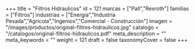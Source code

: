 +++
title = "Filtros Hidraulicos"
id = 121
marcas = ["Pall","Rexroth"]
familias = ["Filtros"]
industrias = ["Energía","Industria Pesada","Agrícola","Ingenios","Comercial - Construcción"]
imagen = "/images/productos/original-filtros-hidraulicos.jpg"
catalogo = "/catalogos/original-filtros-hidraulicos.pdf"
meta_description = ""
meta_keywords = ""
weight = 121
draft = false
taxonomyCover = false
+++
